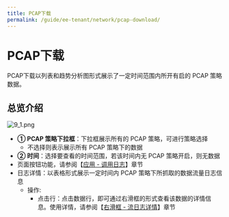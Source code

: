 ```yaml
---
title: PCAP下载
permalink: /guide/ee-tenant/network/pcap-download/
---
```


# PCAP下载

PCAP下载以列表和趋势分析图形式展示了一定时间范围内所开有启的 PCAP 策略数据。

## 总览介绍

![9_1.png](https://yunshan-guangzhou.oss-cn-beijing.aliyuncs.com/pub/pic/20230920650ac82daa46d.png)

- **① PCAP 策略下拉框**：下拉框展示所有的 PCAP 策略，可进行策略选择
  - 不选择则表示展示所有 PCAP 策略下的数据
- **② 时间**：选择要查看的时间范围，若该时间内无 PCAP 策略开启，则无数据
- 页面按钮功能，请参阅【[应用 - 调用日志](../application/call-log/)】章节
- 日志详情：以表格形式展示一定时间内 PCAP 策略下所抓取的数据流量日志信息
  - 操作:
    - 点击行：点击数据行，即可通过右滑框的形式查看该数据的详情信息。使用详情，请参阅【[右滑框 - 流日志详情](../application/right-sliding-box/)】章节
